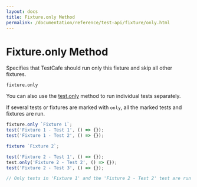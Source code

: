 ```yaml
---
layout: docs
title: Fixture.only Method
permalink: /documentation/reference/test-api/fixture/only.html
---
```

# Fixture.only Method

Specifies that TestCafe should run only this fixture and skip all other fixtures.

```text
fixture.only
```

You can also use the [test.only](../test/only.md) method to run individual tests separately.

If several tests or fixtures are marked with `only`, all the marked tests and fixtures are run.

```js
fixture.only `Fixture 1`;
test('Fixture 1 - Test 1', () => {});
test('Fixture 1 - Test 2', () => {});

fixture `Fixture 2`;

test('Fixture 2 - Test 1', () => {});
test.only('Fixture 2 - Test 2', () => {});
test('Fixture 2 - Test 3', () => {});

// Only tests in 'Fixture 1' and the 'Fixture 2 - Test 2' test are run
```
